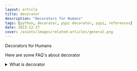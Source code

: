 ```yaml
---
layout: article
title: decorator
description: "Decorators for Humans"
tags: [python, decorator, pypi decorator, pypi, references]
date: 2023-12-27
cover: /assets/images/related-articles/general.png
---
```


Decorators for Humans

Here are some FAQ's about decorator
<details>
<summary>What is decorator</summary>
Decorators for Humans
</details>
